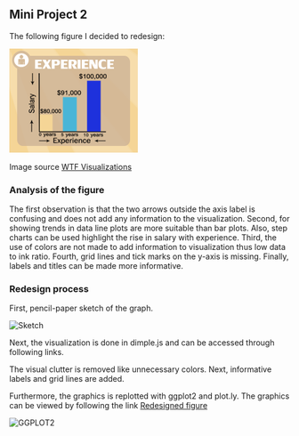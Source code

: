 ## Mini Project 2
The following figure I decided to redesign:

![The dual axis image](figures/mini1.png " The image to redesign")

Image source [WTF Visualizations](http://viz.wtf/)

### Analysis of the figure

The first observation is that the two arrows outside the axis label is confusing and does not add any information to the visualization. Second, for showing trends in data line plots are more suitable than bar plots. Also, step charts can be used highlight the rise in salary with experience. Third, the use of colors are not made to add  information to visualization thus low data to ink ratio. Fourth, grid lines and tick marks on the y-axis is missing. Finally, labels and titles can be made more informative. 

### Redesign process

First, pencil-paper sketch of the graph. 

![Sketch](F:/linux_windows/onlinecourses/udacity/introductiontodatavisualization/uda-intro-vis/figures/sketch.png "Sketch of the redesign image")

Next, the visualization is done in dimple.js and can be accessed through following links. 

The visual clutter is removed like unnecessary colors. Next, informative labels and grid lines are added.  

Furthermore, the graphics is replotted with ggplot2 and plot.ly. The graphics can be viewed by following the link [Redesigned figure](https://plot.ly/~rrahul/57)

![GGPLOT2](F:/linux_windows/onlinecourses/udacity/introductiontodatavisualization/uda-intro-vis/figures/minproject2.png "Redisigned Image")
